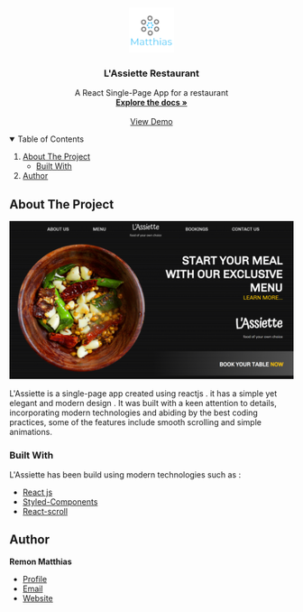 <!-- PROJECT LOGO -->
<br />
<p align="center">
  <a href="https://github.com/othneildrew/Best-README-Template">
    <img src="/src/images/logo.png" alt="Logo" width="80" height="80">
  </a>

  <h3 align="center">L'Assiette Restaurant </h3>

  <p align="center">
A React Single-Page App for a restaurant    <br />
    <a href="https://github.com/othneildrew/Best-README-Template"><strong>Explore the docs »</strong></a>
    <br />
    <br />
    <a href="https://github.com/othneildrew/Best-README-Template">View Demo</a>

  </p>
</p>

<!-- TABLE OF CONTENTS -->
<details open="open">
  <summary>Table of Contents</summary>
  <ol>
    <li>
      <a href="#about-the-project">About The Project</a>
      <ul>
        <li><a href="#built-with">Built With</a></li>
      </ul>
    </li>
    <li><a href="#contact">Author</a></li>
  </ol>
</details>

<!-- ABOUT THE PROJECT -->

## About The Project

[![Product Name Screen Shot][product-screenshot]](https://example.com)

L'Assiette is a single-page app created using reactjs . it has a simple yet elegant and modern design . It was built with a keen attention to details, incorporating modern technologies and abiding by the best coding practices, some of the features include smooth scrolling and simple animations.

### Built With

L'Assiette has been build using modern technologies such as :

- [React js](https://reactjs.org/)
- [Styled-Components](https://styled-components.com/)
- [React-scroll](https://www.npmjs.com/package/react-scroll)

## Author

**Remon Matthias**

- [Profile](https://github.com/RemonMatthias)
- [Email](remonmatthias.business@gmail.com)
- [Website](https://kingtechnologies.in "Welcome")

<!-- MARKDOWN LINKS & IMAGES -->
<!-- https://www.markdownguide.org/basic-syntax/#reference-style-links -->

[product-screenshot]: src/images/screenshot.png
